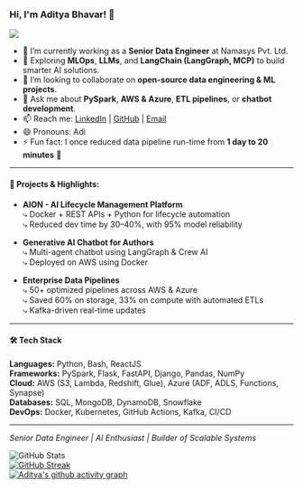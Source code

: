 ### Hi, I'm Aditya Bhavar! 👋  
![](https://visitor-badge.glitch.me/badge?page_id=adityabhavar.adityabhavar)

- 🔭 I’m currently working as a **Senior Data Engineer** at Namasys Pvt. Ltd.
- 🌱 Exploring **MLOps**, **LLMs**, and **LangChain (LangGraph, MCP)** to build smarter AI solutions.
- 👯 I’m looking to collaborate on **open-source data engineering & ML projects**.
- 💬 Ask me about **PySpark**, **AWS & Azure**, **ETL pipelines**, or **chatbot development**.
- 📫 Reach me: [LinkedIn](https://www.linkedin.com/in/adityabhavar/) | [GitHub](https://github.com/adityabhavar) | [Email](mailto:adityabhavar1006@gmail.com)
- 😄 Pronouns: Adi
- ⚡ Fun fact: I once reduced data pipeline run-time from **1 day to 20 minutes** 🤯

---

#### 🚀 Projects & Highlights:

- **AION - AI Lifecycle Management Platform**  
  ⤷ Docker + REST APIs + Python for lifecycle automation  
  ⤷ Reduced dev time by 30–40%, with 95% model reliability  

- **Generative AI Chatbot for Authors**  
  ⤷ Multi-agent chatbot using LangGraph & Crew AI  
  ⤷ Deployed on AWS using Docker  

- **Enterprise Data Pipelines**  
  ⤷ 50+ optimized pipelines across AWS & Azure  
  ⤷ Saved 60% on storage, 33% on compute with automated ETLs  
  ⤷ Kafka-driven real-time updates  

---

#### 🛠 Tech Stack

**Languages:** Python, Bash, ReactJS  
**Frameworks:** PySpark, Flask, FastAPI, Django, Pandas, NumPy  
**Cloud:** AWS (S3, Lambda, Redshift, Glue), Azure (ADF, ADLS, Functions, Synapse)  
**Databases:** SQL, MongoDB, DynamoDB, Snowflake  
**DevOps:** Docker, Kubernetes, GitHub Actions, Kafka, CI/CD  

---

<p><em>Senior Data Engineer | AI Enthusiast | Builder of Scalable Systems</em></p>

![GitHub Stats](https://github-readme-stats.vercel.app/api?username=adityabhavar&show_icons=true&title_color=ffffff&icon_color=bb2acf&text_color=daf7dc&bg_color=151515)  
[![GitHub Streak](https://github-readme-streak-stats.herokuapp.com/?user=adityabhavar&theme=dark)](https://git.io/streak-stats)  
[![Aditya's github activity graph](https://activity-graph.herokuapp.com/graph?username=adityabhavar&theme=dracula)](https://github.com/adityabhavar/github-readme-activity-graph)


